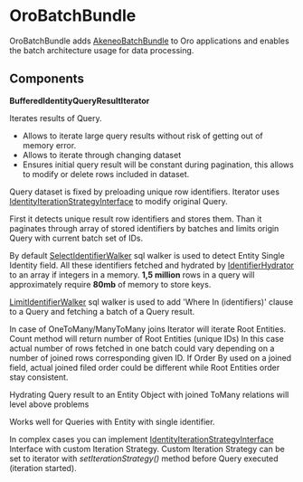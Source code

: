 # OroBatchBundle

OroBatchBundle adds [AkeneoBatchBundle](https://github.com/akeneo/BatchBundle) to Oro applications and enables the batch architecture usage for data processing.

## Components

**BufferedIdentityQueryResultIterator**

Iterates results of Query.

- Allows to iterate large query results without risk of getting out of memory error.
- Allows to iterate through changing dataset
- Ensures initial query result will be constant during pagination, this allows to modify or delete rows included in dataset.

Query dataset is fixed by preloading unique row identifiers.
Iterator uses [IdentityIterationStrategyInterface](./ORM/Query/ResultIterator/IdentityIterationStrategyInterface.php) 
to modify original Query.

First it detects unique result row identifiers and stores them. Than it paginates through array of stored identifiers 
by batches and limits origin Query with current batch set of IDs.
      
By default [SelectIdentifierWalker](./ORM/Query/ResultIterator/SelectIdentifierWalker.php) sql walker is used to detect Entity Single Identity field. 
All these identifiers fetched and hydrated by [IdentifierHydrator](./ORM/Query/ResultIterator/IdentifierHydrator.php) to an array if integers in a memory.
**1,5 million** rows in a query will approximately require **80mb** of memory to store keys.

[LimitIdentifierWalker](./ORM/Query/ResultIterator/LimitIdentifierWalker.php) sql walker is used to add 'Where In (identifiers)' clause to a Query and fetching a batch of a Query result.
 
In case of OneToMany/ManyToMany joins Iterator will iterate Root Entities.
Count method will return number of Root Entities (unique IDs)
In this case actual number of rows fetched in one batch could vary depending on a number of joined rows corresponding given ID.
If Order By used on a joined field, actual joined filed order could be different while Root Entities order stay consistent.

Hydrating Query result to an Entity Object with joined ToMany relations will level above problems 

Works well for Queries with Entity with single identifier.
 
In complex cases you can implement [IdentityIterationStrategyInterface](./ORM/Query/ResultIterator/IdentityIterationStrategyInterface.php)
Interface with custom Iteration Strategy.
Custom Iteration Strategy can be set to iterator with *setIterationStrategy()* method before Query executed (iteration started). 
